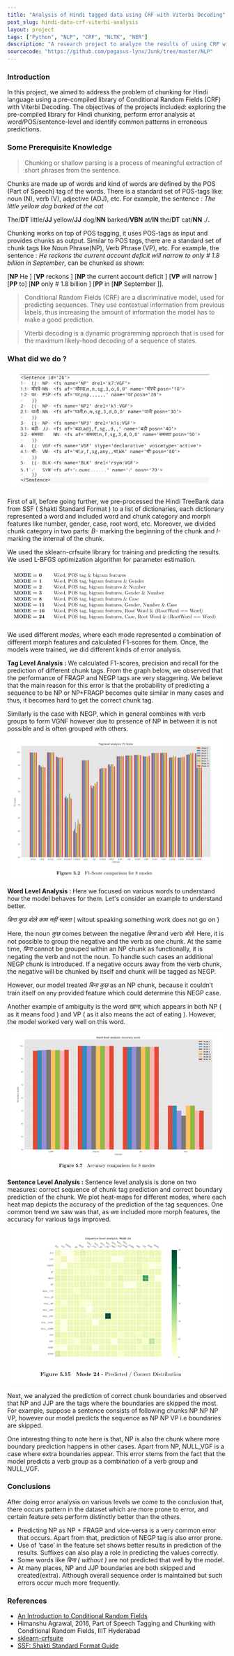 ```yaml
---
title: "Analysis of Hindi tagged data using CRF with Viterbi Decoding"
post_slug: hindi-data-crf-viterbi-analysis
layout: project
tags: ["Python", "NLP", "CRF", "NLTK", "NER"]
description: "A research project to analyze the results of using CRF with Viterbi decoding on Hindi tagged data."
sourcecode: "https://github.com/pegasus-lynx/Junk/tree/master/NLP"
---
```


### Introduction 

In this project, we aimed to address the problem of chunking for Hindi language using a pre-compiled library of Conditional Random Fields (CRF) with Viterbi Decoding. The objectives of the projects included: exploring the pre-compiled library for Hindi chunking, perform error analysis at word/POS/sentence-level and identify common patterns in erroneous predictions.

### Some Prerequisite Knowledge

> Chunking or shallow parsing is a process of meaningful extraction of short phrases
from the sentence. 

Chunks are made up of words and kind of words are defined by the POS (Part of Speech) tag of the words. There is a standard set of POS-tags like: noun (N), verb (V), adjective (ADJ), etc. For example, the sentence : *The little yellow dog barked
at the cat*

The/**DT** little/**JJ** yellow/**JJ** dog/**NN** barked/**VBN** at/**IN** the/**DT** cat/**NN** ./**.**

Chunking works on top of POS tagging, it uses POS-tags as input and provides chunks as output. Similar to POS tags, there are a standard set of chunk tags like Noun Phrase(NP), Verb Phrase (VP), etc. For example, the sentence : *He reckons the current account deficit will narrow to only # 1.8 billion in September*, can be chunked as shown:

[**NP** He ] [**VP** reckons ] [**NP** the current account deficit ] [**VP** will narrow ] [**PP** to] [**NP** only # 1.8 billion ] [**PP** in [**NP** September ]].

> Conditional Random Fields (CRF) are a discriminative model, used for predicting sequences. They use contextual information from previous labels, thus increasing the amount of information the model has to make a good prediction. 

> Viterbi decoding is a dynamic programming approach that is used for the maximum likely-hood decoding of a sequence of states. 

### What did we do ?

![Hindi Treebank Data Example](/assets/images/crf-hindi-ssf-data.png)

First of all, before going further, we pre-processed the Hindi TreeBank data from SSF ( Shakti Standard Format ) to a list of dictionaries, each dictionary represented a word and included word and chunk category and morph features like number, gender, case, root word, etc. Moreover, we divided chunk category in two parts: *B-* marking the beginning of the chunk and *I-* marking the internal of the chunk.

We used the sklearn-crfsuite library for training and predicting the results. We used L-BFGS optimization algorithm for parameter estimation.

![CRF Different Modes Parameter](/assets/images/crf-modes.png)

We used different *modes*, where each mode represented a combination of different morph features and calculated F1-scores for them. Once, the models were trained, we did different kinds of error analysis. 

**Tag Level Analysis :** We calculated F1-scores, precision and recall for the prediction of different chunk tags. From the graph below, we observed that the performance of FRAGP and NEGP tags are very staggering. We believe that the main reason for this error is that the probability of predicting a sequence to be NP or NP+FRAGP becomes quite similar in many cases and thus, it becomes hard to get the correct chunk tag.

Similarly is the case with NEGP, which in general combines with verb groups to form VGNF however due to presence of NP in between it is not possible and is often grouped with others.

![CRF Tag Level Analysis](/assets/images/crf-tag-level-analysis.png)

**Word Level Analysis :** Here we focused on various words to understand how the model behaves for them. Let's consider an example to understand better. 

*बिना कुछ बोले काम नहीं चलता* ( witout speaking something work does not go on )

Here, the noun *कुछ* comes between the negative *बिना* and verb *बोले*. Here, it is not possible to group the negative and the verb as one chunk. At the same time, *बिना* cannot be grouped within an NP chunk as functionally, it is negating the verb and not the noun. To handle such cases an additional NEGP chunk is introduced. If a negative occurs away from the verb chunk, the negative will be chunked by itself and chunk will be tagged as NEGP.

However, our model treated *बिना कुछ* as an NP chunk, because it couldn’t train itself on any provided feature which could determine this NEGP case.

Another example of ambiguity is the word *खाना*, which appears in both NP ( as it means food ) and VP ( as it also means the act of eating ). However, the model worked very well on this word.

![CRF Word Level Analysis Examples](/assets/images/crf-word-analysis.png)

**Sentence Level Analysis :** Sentence level analysis is done on two measures: correct sequence of chunk tag prediction and correct boundary prediction of the chunk. We plot heat-maps for different modes, where each heat map depicts the accuracy of the prediction of the tag sequences. One common trend we saw was that, as we included more morph features, the accuracy for various tags improved.

![CRF Tag Prediction Heat Map](/assets/images/crf-heat-map.png)

Next, we analyzed the prediction of correct chunk boundaries and observed that NP and JJP are the tags where the boundaries are skipped the most. For example, suppose a sentence consists of following chunks NP NP NP VP, however our model predicts the sequence as NP NP VP i.e boundaries are skipped.

One interestng thing to note here is that, NP is also the chunk where more boundary prediction happens in other cases. Apart from NP, NULL_VGF is a case where extra boundaries appear. This error stems from the fact that the model predicts a verb group as a combination of a verb group and NULL_VGF.

### Conclusions

After doing error analysis on various levels we come to the conclusion that, there occurs pattern in the dataset which are more prone to error, and certain feature sets perform distinctly better than the others.

- Predicting NP as NP + FRAGP and vice-versa is a very common error that occurs. Apart from that, prediction of NEGP tag is also error prone.
- Use of ‘case’ in the feature set shows better results in prediction of the results. Suffixes can also play a role in predicting the values correctly.
- Some words like *बिना* *( without )* are not predicted that well by the model.
- At many places, NP and JJP boundaries are both skipped and created(extra). Although overall sequence order is maintained but such errors occur much more frequently.

### References

- [An Introduction to Conditional Random Fields](https://arxiv.org/abs/1011.4088)
- Himanshu Agrawal, 2016, Part of Speech Tagging and Chunking with Conditional Random Fields, IIIT Hyderabad
- [sklearn-crfsuite](https://sklearn-crfsuite.readthedocs.io/en/latest/)
- [SSF: Shakti Standard Format Guide](https://verbs.colorado.edu/hindiurdu/guidelines_docs/ssf-guide.pdf)